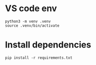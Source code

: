# VS code env
`python3 -m venv .venv`  
`source .venv/bin/activate`

# Install dependencies
`pip install -r requirements.txt`